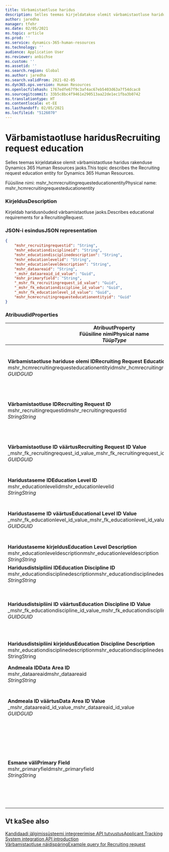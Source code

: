 ```yaml
---
title: Värbamistaotluse haridus
description: Selles teemas kirjeldatakse olemit värbamistaotluse haridus rakenduse Dynamics 365 Human Resources jaoks.
author: jaredha
manager: tfehr
ms.date: 02/05/2021
ms.topic: article
ms.prod: ''
ms.service: dynamics-365-human-resources
ms.technology: ''
audience: Application User
ms.reviewer: anbichse
ms.custom: ''
ms.assetid: ''
ms.search.region: Global
ms.author: jaredha
ms.search.validFrom: 2021-02-05
ms.dyn365.ops.version: Human Resources
ms.openlocfilehash: 1767edfe67f9c3af4ac67eb5403d63a7f54dcac8
ms.sourcegitcommit: 33b5c8bc4f9461e290513aa22de1ec1fba3b0742
ms.translationtype: HT
ms.contentlocale: et-EE
ms.lasthandoff: 02/05/2021
ms.locfileid: "5126070"
---
```

# <a name="recruiting-request-education"></a><span data-ttu-id="271c7-103">Värbamistaotluse haridus</span><span class="sxs-lookup"><span data-stu-id="271c7-103">Recruiting request education</span></span>

<span data-ttu-id="271c7-104">Selles teemas kirjeldatakse olemit värbamistaotluse haridus rakenduse Dynamics 365 Human Resources jaoks.</span><span class="sxs-lookup"><span data-stu-id="271c7-104">This topic describes the Recruiting request education entity for Dynamics 365 Human Resources.</span></span>

<span data-ttu-id="271c7-105">Füüsiline nimi: mshr_hcmrecruitingrequesteducationentity</span><span class="sxs-lookup"><span data-stu-id="271c7-105">Physical name: mshr_hcmrecruitingrequesteducationentity</span></span>

### <a name="description"></a><span data-ttu-id="271c7-106">Kirjeldus</span><span class="sxs-lookup"><span data-stu-id="271c7-106">Description</span></span>

<span data-ttu-id="271c7-107">Kirjeldab haridusnõudeid värbamistaotluse jaoks.</span><span class="sxs-lookup"><span data-stu-id="271c7-107">Describes educational requirements for a RecruitingRequest.</span></span>

### <a name="json-representation"></a><span data-ttu-id="271c7-108">JSON-i esindus</span><span class="sxs-lookup"><span data-stu-id="271c7-108">JSON representation</span></span>

```json
{
    "mshr_recruitingrequestid": "String",
    "mshr_educationdisciplineid": "String",
    "mshr_educationdisciplinedescription": "String",
    "mshr_educationlevelid": "String",
    "mshr_educationleveldescription": "String",
    "mshr_dataareaid": "String",
    "_mshr_dataareaid_id_value": "Guid",
    "mshr_primaryfield": "String",
    "_mshr_fk_recruitingrequest_id_value": "Guid",
    "_mshr_fk_educationdiscipline_id_value": "Guid",
    "_mshr_fk_educationlevel_id_value": "Guid",
    "mshr_hcmrecruitingrequesteducationentityid": "Guid"
}
```

### <a name="properties"></a><span data-ttu-id="271c7-109">Atribuudid</span><span class="sxs-lookup"><span data-stu-id="271c7-109">Properties</span></span>

| <span data-ttu-id="271c7-110">Atribuut</span><span class="sxs-lookup"><span data-stu-id="271c7-110">Property</span></span><br><span data-ttu-id="271c7-111">**Füüsiline nimi**</span><span class="sxs-lookup"><span data-stu-id="271c7-111">**Physical name**</span></span><br><span data-ttu-id="271c7-112">**_Tüüp_**</span><span class="sxs-lookup"><span data-stu-id="271c7-112">**_Type_**</span></span> | <span data-ttu-id="271c7-113">Kasuta</span><span class="sxs-lookup"><span data-stu-id="271c7-113">Use</span></span> | <span data-ttu-id="271c7-114">Kirjeldus</span><span class="sxs-lookup"><span data-stu-id="271c7-114">Description</span></span> |
| --- | --- | --- |
| <span data-ttu-id="271c7-115">**Värbamistaotluse hariduse olemi ID**</span><span class="sxs-lookup"><span data-stu-id="271c7-115">**Recruiting Request Education Entity ID**</span></span><br><span data-ttu-id="271c7-116">mshr_hcmrecruitingrequesteducationentityid</span><span class="sxs-lookup"><span data-stu-id="271c7-116">mshr_hcmrecruitingrequesteducationentityid</span></span><br><span data-ttu-id="271c7-117">*GUID*</span><span class="sxs-lookup"><span data-stu-id="271c7-117">*GUID*</span></span> | <span data-ttu-id="271c7-118">Kirjutuskaitstud</span><span class="sxs-lookup"><span data-stu-id="271c7-118">Read-only</span></span><br><span data-ttu-id="271c7-119">Nõutav</span><span class="sxs-lookup"><span data-stu-id="271c7-119">Required</span></span> | <span data-ttu-id="271c7-120">Süsteemi loodud kordumatu identifikaator värbamistaotluse hariduse kirjele.</span><span class="sxs-lookup"><span data-stu-id="271c7-120">System-generated unique identifier for the Recruiting Request Education record.</span></span> |
| <span data-ttu-id="271c7-121">**Värbamistaotluse ID**</span><span class="sxs-lookup"><span data-stu-id="271c7-121">**Recruiting Request ID**</span></span><br><span data-ttu-id="271c7-122">mshr_recruitingrequestid</span><span class="sxs-lookup"><span data-stu-id="271c7-122">mshr_recruitingrequestid</span></span><br><span data-ttu-id="271c7-123">*String*</span><span class="sxs-lookup"><span data-stu-id="271c7-123">*String*</span></span> | <span data-ttu-id="271c7-124">Ühekordseks kirjutamiseks</span><span class="sxs-lookup"><span data-stu-id="271c7-124">Write-once</span></span><br><span data-ttu-id="271c7-125">Nõutav</span><span class="sxs-lookup"><span data-stu-id="271c7-125">Required</span></span> | <span data-ttu-id="271c7-126">Seotud värbamistaotluse kasutaja loetav kordumatu identifikaator.</span><span class="sxs-lookup"><span data-stu-id="271c7-126">The user-readable unique identifier of the related recruiting request.</span></span> |
| <span data-ttu-id="271c7-127">**Värbamistaotluse ID väärtus**</span><span class="sxs-lookup"><span data-stu-id="271c7-127">**Recruiting Request ID Value**</span></span><br><span data-ttu-id="271c7-128">_mshr_fk_recruitingrequest_id_value</span><span class="sxs-lookup"><span data-stu-id="271c7-128">_mshr_fk_recruitingrequest_id_value</span></span><br><span data-ttu-id="271c7-129">*GUID*</span><span class="sxs-lookup"><span data-stu-id="271c7-129">*GUID*</span></span> | <span data-ttu-id="271c7-130">Kirjutuskaitstud</span><span class="sxs-lookup"><span data-stu-id="271c7-130">Read-only</span></span><br><span data-ttu-id="271c7-131">Nõutav</span><span class="sxs-lookup"><span data-stu-id="271c7-131">Required</span></span><br><span data-ttu-id="271c7-132">Võõrvõti: mshr_hcmrecruitingrequestentityid olemist mshr_hcmrecruitingrequestentity</span><span class="sxs-lookup"><span data-stu-id="271c7-132">Foreign key: mshr_hcmrecruitingrequestentityid of mshr_hcmrecruitingrequestentity</span></span> | <span data-ttu-id="271c7-133">Seotud värbamistaotluse süsteemi loodud kordumatu identifikaator.</span><span class="sxs-lookup"><span data-stu-id="271c7-133">System-generated unique identifier of the related recruiting request.</span></span> |
| <span data-ttu-id="271c7-134">**Haridustaseme ID**</span><span class="sxs-lookup"><span data-stu-id="271c7-134">**Education Level ID**</span></span><br><span data-ttu-id="271c7-135">mshr_educationlevelid</span><span class="sxs-lookup"><span data-stu-id="271c7-135">mshr_educationlevelid</span></span><br><span data-ttu-id="271c7-136">*String*</span><span class="sxs-lookup"><span data-stu-id="271c7-136">*String*</span></span> | <span data-ttu-id="271c7-137">Ühekordseks kirjutamiseks</span><span class="sxs-lookup"><span data-stu-id="271c7-137">Write-once</span></span><br><span data-ttu-id="271c7-138">Nõutav</span><span class="sxs-lookup"><span data-stu-id="271c7-138">Required</span></span> | <span data-ttu-id="271c7-139">Nõutav haridustase.</span><span class="sxs-lookup"><span data-stu-id="271c7-139">The level of education required.</span></span> |
| <span data-ttu-id="271c7-140">**Haridustaseme ID väärtus**</span><span class="sxs-lookup"><span data-stu-id="271c7-140">**Educational Level ID Value**</span></span><br><span data-ttu-id="271c7-141">_mshr_fk_educationlevel_id_value</span><span class="sxs-lookup"><span data-stu-id="271c7-141">_mshr_fk_educationlevel_id_value</span></span><br><span data-ttu-id="271c7-142">*GUID*</span><span class="sxs-lookup"><span data-stu-id="271c7-142">*GUID*</span></span> | <span data-ttu-id="271c7-143">Kirjutuskaitstud</span><span class="sxs-lookup"><span data-stu-id="271c7-143">Read-only</span></span><br><span data-ttu-id="271c7-144">Nõutav</span><span class="sxs-lookup"><span data-stu-id="271c7-144">Required</span></span><br><span data-ttu-id="271c7-145">Võõrvõti: mshr_hcmeducationlevelentityid olemist mshr_hcmeducationlevelentity</span><span class="sxs-lookup"><span data-stu-id="271c7-145">Foreign key: mshr_hcmeducationlevelentityid of mshr_hcmeducationlevelentity</span></span> | <span data-ttu-id="271c7-146">Nõutava haridustaseme süsteemi loodud kordumatu identifikaator.</span><span class="sxs-lookup"><span data-stu-id="271c7-146">System-generated unique identifier of the level of education required.</span></span> |
| <span data-ttu-id="271c7-147">**Haridustaseme kirjeldus**</span><span class="sxs-lookup"><span data-stu-id="271c7-147">**Education Level Description**</span></span><br><span data-ttu-id="271c7-148">mshr_educationleveldescription</span><span class="sxs-lookup"><span data-stu-id="271c7-148">mshr_educationleveldescription</span></span><br><span data-ttu-id="271c7-149">*String*</span><span class="sxs-lookup"><span data-stu-id="271c7-149">*String*</span></span> | <span data-ttu-id="271c7-150">Kirjutuskaitstud</span><span class="sxs-lookup"><span data-stu-id="271c7-150">Read-only</span></span><br><span data-ttu-id="271c7-151">Nõutav</span><span class="sxs-lookup"><span data-stu-id="271c7-151">Required</span></span> | <span data-ttu-id="271c7-152">Oskuse jaoks vajaliku taseme kirjeldus.</span><span class="sxs-lookup"><span data-stu-id="271c7-152">The description of the level required for the skill.</span></span> |
| <span data-ttu-id="271c7-153">**Haridusdistsipliini ID**</span><span class="sxs-lookup"><span data-stu-id="271c7-153">**Education Discipline ID**</span></span><br><span data-ttu-id="271c7-154">mshr_educationdisciplinedescription</span><span class="sxs-lookup"><span data-stu-id="271c7-154">mshr_educationdisciplinedescription</span></span><br><span data-ttu-id="271c7-155">*String*</span><span class="sxs-lookup"><span data-stu-id="271c7-155">*String*</span></span> | <span data-ttu-id="271c7-156">Ühekordseks kirjutamiseks</span><span class="sxs-lookup"><span data-stu-id="271c7-156">Write-once</span></span><br><span data-ttu-id="271c7-157">Nõutav</span><span class="sxs-lookup"><span data-stu-id="271c7-157">Required</span></span> | <span data-ttu-id="271c7-158">Haridusdistsipliini valdkond.</span><span class="sxs-lookup"><span data-stu-id="271c7-158">The area of educational discipline.</span></span> |
| <span data-ttu-id="271c7-159">**Haridusdistsipliini ID väärtus**</span><span class="sxs-lookup"><span data-stu-id="271c7-159">**Education Discipline ID Value**</span></span><br><span data-ttu-id="271c7-160">_mshr_fk_educationdiscipline_id_value</span><span class="sxs-lookup"><span data-stu-id="271c7-160">_mshr_fk_educationdiscipline_id_value</span></span><br><span data-ttu-id="271c7-161">*GUID*</span><span class="sxs-lookup"><span data-stu-id="271c7-161">*GUID*</span></span> | <span data-ttu-id="271c7-162">Kirjutuskaitstud</span><span class="sxs-lookup"><span data-stu-id="271c7-162">Read-only</span></span><br><span data-ttu-id="271c7-163">Nõutav</span><span class="sxs-lookup"><span data-stu-id="271c7-163">Required</span></span><br><span data-ttu-id="271c7-164">Võõrvõti: mshr_hcmeducationdisciplineentityid olemist mshr_hcmeducationdisciplineentity</span><span class="sxs-lookup"><span data-stu-id="271c7-164">Foreign key: mshr_hcmeducationdisciplineentityid of mshr_hcmeducationdisciplineentity</span></span> | <span data-ttu-id="271c7-165">Haridusdistsipliini valdkonna süsteemi loodud kordumatu identifikaator.</span><span class="sxs-lookup"><span data-stu-id="271c7-165">System-generated unique identifier of the area of educational discipline.</span></span> |
| <span data-ttu-id="271c7-166">**Haridusdistsipliini kirjeldus**</span><span class="sxs-lookup"><span data-stu-id="271c7-166">**Education Discipline Description**</span></span><br><span data-ttu-id="271c7-167">mshr_educationdisciplinedescription</span><span class="sxs-lookup"><span data-stu-id="271c7-167">mshr_educationdisciplinedescription</span></span><br><span data-ttu-id="271c7-168">String</span><span class="sxs-lookup"><span data-stu-id="271c7-168">String</span></span> | <span data-ttu-id="271c7-169">Kirjutuskaitstud</span><span class="sxs-lookup"><span data-stu-id="271c7-169">Read-only</span></span><br><span data-ttu-id="271c7-170">Nõutav</span><span class="sxs-lookup"><span data-stu-id="271c7-170">Required</span></span> | <span data-ttu-id="271c7-171">Haridusdistsipliini valdkonna kirjeldus.</span><span class="sxs-lookup"><span data-stu-id="271c7-171">The description of the area of educational discipline.</span></span> |
| <span data-ttu-id="271c7-172">**Andmeala ID**</span><span class="sxs-lookup"><span data-stu-id="271c7-172">**Data Area ID**</span></span><br><span data-ttu-id="271c7-173">mshr_dataareaid</span><span class="sxs-lookup"><span data-stu-id="271c7-173">mshr_dataareaid</span></span><br><span data-ttu-id="271c7-174">*String*</span><span class="sxs-lookup"><span data-stu-id="271c7-174">*String*</span></span> | <span data-ttu-id="271c7-175">Loe/kirjuta</span><span class="sxs-lookup"><span data-stu-id="271c7-175">Read/write</span></span><br><span data-ttu-id="271c7-176">Valikuline</span><span class="sxs-lookup"><span data-stu-id="271c7-176">Optional</span></span> | <span data-ttu-id="271c7-177">Määratleb juriidilise isiku (ettevõtte).</span><span class="sxs-lookup"><span data-stu-id="271c7-177">Specifies the legal entity (company).</span></span>|
| <span data-ttu-id="271c7-178">**Andmeala ID väärtus**</span><span class="sxs-lookup"><span data-stu-id="271c7-178">**Data Area ID Value**</span></span><br><span data-ttu-id="271c7-179">_mshr_dataareaid_id_value</span><span class="sxs-lookup"><span data-stu-id="271c7-179">_mshr_dataareaid_id_value</span></span><br><span data-ttu-id="271c7-180">*GUID*</span><span class="sxs-lookup"><span data-stu-id="271c7-180">*GUID*</span></span> | <span data-ttu-id="271c7-181">Kirjutuskaitstud</span><span class="sxs-lookup"><span data-stu-id="271c7-181">Read-only</span></span><br><span data-ttu-id="271c7-182">Valikuline</span><span class="sxs-lookup"><span data-stu-id="271c7-182">Optional</span></span><br><span data-ttu-id="271c7-183">Võõrvõti: cdm_companyid olemist cdm_company</span><span class="sxs-lookup"><span data-stu-id="271c7-183">Foreign key: cdm_companyid of cdm_company entity</span></span> | <span data-ttu-id="271c7-184">Süsteemi loodud GUID-väärtus, mis identifitseerib juriidilise isiku (ettevõtte).</span><span class="sxs-lookup"><span data-stu-id="271c7-184">System-generated GUID value identifying the legal entity (company).</span></span> |
| <span data-ttu-id="271c7-185">**Esmane väli**</span><span class="sxs-lookup"><span data-stu-id="271c7-185">**Primary Field**</span></span><br><span data-ttu-id="271c7-186">mshr_primaryfield</span><span class="sxs-lookup"><span data-stu-id="271c7-186">mshr_primaryfield</span></span><br><span data-ttu-id="271c7-187">*String*</span><span class="sxs-lookup"><span data-stu-id="271c7-187">*String*</span></span> | <span data-ttu-id="271c7-188">Kirjutuskaitstud</span><span class="sxs-lookup"><span data-stu-id="271c7-188">Read-only</span></span><br><span data-ttu-id="271c7-189">Nõutav</span><span class="sxs-lookup"><span data-stu-id="271c7-189">Required</span></span> | <span data-ttu-id="271c7-190">Teise meetodina värbamistaotluse väärtuse, haridustaseme ID ja haridusdistsipliini ID ühendamine kirje kordumatuks tuvastamiseks.</span><span class="sxs-lookup"><span data-stu-id="271c7-190">Concatenation of Recruiting Request value, Education Level ID, and Education Discipline ID as another method to uniquely identify the record.</span></span> |

## <a name="see-also"></a><span data-ttu-id="271c7-191">Vt ka</span><span class="sxs-lookup"><span data-stu-id="271c7-191">See also</span></span>

[<span data-ttu-id="271c7-192">Kandidaadi jälgimissüsteemi integreerimise API tutvustus</span><span class="sxs-lookup"><span data-stu-id="271c7-192">Applicant Tracking System integration API introduction</span></span>](hr-admin-integration-ats-api-introduction.md)<br>
[<span data-ttu-id="271c7-193">Värbamistaotluse näidispäring</span><span class="sxs-lookup"><span data-stu-id="271c7-193">Example query for Recruiting request</span></span>](hr-admin-integration-ats-api-recruiting-request-example-query.md)

